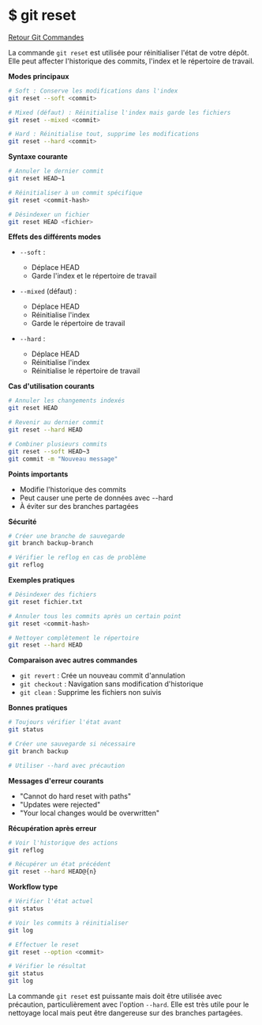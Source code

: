 # $ git reset

[Retour Git Commandes](;/git_commandes.md)

La commande `git reset` est utilisée pour réinitialiser l'état de votre dépôt. Elle peut affecter l'historique des commits, l'index et le répertoire de travail. 

**Modes principaux** 

```bash
# Soft : Conserve les modifications dans l'index
git reset --soft <commit>

# Mixed (défaut) : Réinitialise l'index mais garde les fichiers
git reset --mixed <commit>

# Hard : Réinitialise tout, supprime les modifications
git reset --hard <commit>
```

**Syntaxe courante** 

```bash
# Annuler le dernier commit
git reset HEAD~1

# Réinitialiser à un commit spécifique
git reset <commit-hash>

# Désindexer un fichier
git reset HEAD <fichier>
```

**Effets des différents modes** 

- `--soft` : 
  * Déplace HEAD
  * Garde l'index et le répertoire de travail

- `--mixed` (défaut) :
  * Déplace HEAD
  * Réinitialise l'index
  * Garde le répertoire de travail

- `--hard` :
  * Déplace HEAD
  * Réinitialise l'index
  * Réinitialise le répertoire de travail

**Cas d'utilisation courants** 

```bash
# Annuler les changements indexés
git reset HEAD

# Revenir au dernier commit
git reset --hard HEAD

# Combiner plusieurs commits
git reset --soft HEAD~3
git commit -m "Nouveau message"
```

**Points importants** 

- Modifie l'historique des commits
- Peut causer une perte de données avec --hard
- À éviter sur des branches partagées

**Sécurité** 

```bash
# Créer une branche de sauvegarde
git branch backup-branch

# Vérifier le reflog en cas de problème
git reflog
```

**Exemples pratiques** 

```bash
# Désindexer des fichiers
git reset fichier.txt

# Annuler tous les commits après un certain point
git reset <commit-hash>

# Nettoyer complètement le répertoire
git reset --hard HEAD
```

**Comparaison avec autres commandes** 

- `git revert` : Crée un nouveau commit d'annulation
- `git checkout` : Navigation sans modification d'historique
- `git clean` : Supprime les fichiers non suivis

**Bonnes pratiques** 

```bash
# Toujours vérifier l'état avant
git status

# Créer une sauvegarde si nécessaire
git branch backup

# Utiliser --hard avec précaution
```

**Messages d'erreur courants** 

- "Cannot do hard reset with paths"
- "Updates were rejected"
- "Your local changes would be overwritten"

**Récupération après erreur** 

```bash
# Voir l'historique des actions
git reflog

# Récupérer un état précédent
git reset --hard HEAD@{n}
```

**Workflow type** 
```bash
# Vérifier l'état actuel
git status

# Voir les commits à réinitialiser
git log

# Effectuer le reset
git reset --option <commit>

# Vérifier le résultat
git status
git log
```

La commande `git reset` est puissante mais doit être utilisée avec précaution, particulièrement avec l'option `--hard`. Elle est très utile pour le nettoyage local mais peut être dangereuse sur des branches partagées.
